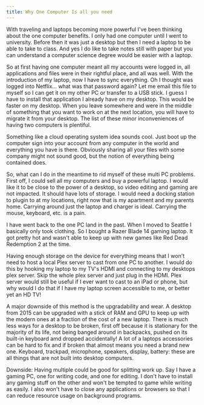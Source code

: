 ```yaml
---
title: Why One Computer Is all you need
---
```


With traveling and laptops becoming more powerful I've been thinking about the one computer benefits. I only had one computer until I went to university. Before then it was just a desktop but then I need a laptop to be able to take to class. And yes I do like to take notes still with paper but you can understand a computer science degree would be easier with a laptop.

So at first having one computer meant all my accounts were logged in, all applications and files were in their rightful place, and all was well. With the introduction of my laptop, now I have to sync everything. Oh I thought was logged into Netflix... what was that password again? Let me email this file to myself so I can get it on my other PC or transfer to a USB stick. I guess I have to install that application I already have on my desktop. This would be faster on my desktop. When you leave somewhere and were in the middle of something that you want to work on at the next location, you will have to migrate it from your desktop. The list of these minor inconveniences of having two computers is plentiful.

Something like a cloud operating system idea sounds cool. Just boot up the computer sign into your account from any computer in the world and everything you have is there. Obviously sharing all your files with some company might not sound good, but the notion of everything being contained does. 

So, what can I do in the meantime to rid myself of these multi PC problems. First off, I could sell all my computers and buy a powerful laptop. I would like it to be close to the power of a desktop, so video editing and gaming are not impacted. It should have lots of storage. I would need a docking station to plugin to at my locations, right now that is my apartment and my parents home. Carrying around just the laptop and charger is ideal. Carrying the mouse, keyboard, etc. is a pain.

I have went back to the one PC land in the past. When I moved to Seattle I basically only took clothing. So I bought a Razer Blade 14 gaming laptop. It got pretty hot and wasn't able to keep up with new games like Red Dead Redemption 2 at the time.

Having enough storage on the device for everything means that I won't need to host a local Plex server to cast from one PC to another. I would do this by hooking my laptop to my TV's HDMI and connecting to my desktops plex server. Skip the whole plex server and just plug in the HDMI. Plex server would still be useful if I ever want to cast to an iPad or phone, but why would I do that if I have my laptop screen accessible to me, or better yet an HD TV!

A major downside of this method is the upgradability and wear. A desktop from 2015 can be upgraded with a stick of RAM and GPU to keep up with the modern ones at a fraction of the cost of a new laptop. There is much less ways for a desktop to be broken, first off because it is stationary for the majority of its life, not being banged around in backpacks, pushed on its built-in keyboard amd dropped accidentally! A lot of a laptops accessories can be hard to fix and if broken that almost means you need a brand new one. Keyboard, trackpad, microphone, speakers, display, battery: these are all things that are not built into desktop computers.

Downside: Having multiple could be good for splitting work up. Say I have a gaming PC, one for writing code, and one for editing. I don't have to install any gaming stuff on the other and won't be tempted to game while writing as easily. I also won't have to close any applications or browsers so that I can reduce resource usage on background programs.
